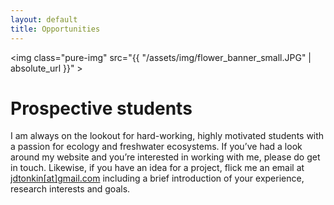 ```yaml
---
layout: default
title: Opportunities
---
```


<img class="pure-img" src="{{ "/assets/img/flower_banner_small.JPG" | absolute_url }}" >

# Prospective students

I am always on the lookout for hard-working, highly motivated students with a passion for ecology and freshwater ecosystems. If you’ve had a look around my website and you’re interested in working with me, please do get in touch. Likewise, if you have an idea for a project, flick me an email at [jdtonkin[at]gmail.com](mailto:jdtonkin@gmail.com) including a brief introduction of your experience, research interests and goals. 

